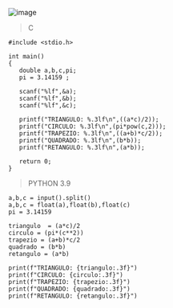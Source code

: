 ![image](https://github.com/lufffe/Beecrowd/assets/90646635/9ef88fd8-80ee-42c1-adbb-72bd211c7dd8)

>C

    #include <stdio.h>

    int main() 
    {
       double a,b,c,pi;
       pi = 3.14159 ;
       
       scanf("%lf",&a);
       scanf("%lf",&b);
       scanf("%lf",&c);

       printf("TRIANGULO: %.3lf\n",((a*c)/2));
       printf("CIRCULO: %.3lf\n",(pi*pow(c,2)));
       printf("TRAPEZIO: %.3lf\n",((a+b)*c/2));
       printf("QUADRADO: %.3lf\n",(b*b));
       printf("RETANGULO: %.3lf\n",(a*b));

       return 0;
    }

>PYTHON 3.9

    a,b,c = input().split()
    a,b,c = float(a),float(b),float(c)
    pi = 3.14159

    triangulo  = (a*c)/2
    circulo = (pi*(c**2))
    trapezio = (a+b)*c/2
    quadrado = (b*b)
    retangulo = (a*b)

    print(f"TRIANGULO: {triangulo:.3f}")
    print(f"CIRCULO: {circulo:.3f}")
    print(f"TRAPEZIO: {trapezio:.3f}")
    print(f"QUADRADO: {quadrado:.3f}")
    print(f"RETANGULO: {retangulo:.3f}")
